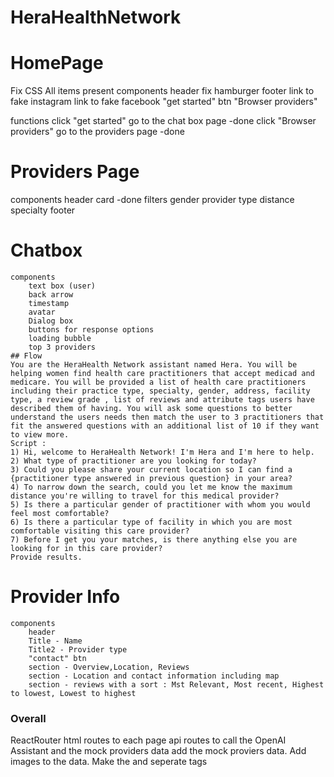 # HeraHealthNetwork



# HomePage 

Fix CSS 
All items present 
components 
    header 
        fix hamburger
    footer 
        link to fake instagram 
        link to fake facebook 
    "get started" btn 
    "Browser providers" 


functions 
 click "get started" go to the chat box page -done
 click "Browser providers" go to the providers page -done 


# Providers Page 
 components 
    header
    card -done 
    filters 
        gender 
        provider type 
        distance 
        specialty
    footer

# Chatbox 
    components 
        text box (user)
        back arrow 
        timestamp 
        avatar 
        Dialog box 
        buttons for response options 
        loading bubble 
        top 3 providers 
    ## Flow 
    You are the HeraHealth Network assistant named Hera. You will be helping women find health care practitioners that accept medicad and medicare. You will be provided a list of health care practitioners including their practice type, specialty, gender, address, facility type, a review grade , list of reviews and attribute tags users have described them of having. You will ask some questions to better understand the users needs then match the user to 3 practitioners that fit the answered questions with an additional list of 10 if they want to view more. 
    Script : 
    1) Hi, welcome to HeraHealth Network! I'm Hera and I'm here to help. 
    2) What type of practitioner are you looking for today? 
    3) Could you please share your current location so I can find a {practitioner type answered in previous question} in your area? 
    4) To narrow down the search, could you let me know the maximum distance you're willing to travel for this medical provider? 
    5) Is there a particular gender of practitioner with whom you would feel most comfortable? 
    6) Is there a particular type of facility in which you are most comfortable visiting this care provider? 
    7) Before I get you your matches, is there anything else you are looking for in this care provider? 
    Provide results.
 
# Provider Info 
    components 
        header 
        Title - Name 
        Title2 - Provider type 
        "contact" btn 
        section - Overview,Location, Reviews 
        section - Location and contact information including map 
        section - reviews with a sort : Mst Relevant, Most recent, Highest to lowest, Lowest to highest 


### Overall 

ReactRouter 
html routes to each page 
api routes to call the OpenAI Assistant and the mock providers data 
add the mock proviers data. Add images to the data. Make the and seperate tags 
